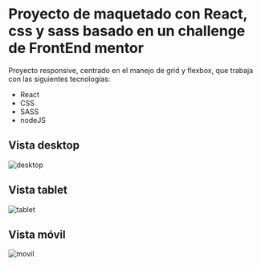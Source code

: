 # Proyecto de maquetado con React, css y sass basado en un challenge de FrontEnd mentor

Proyecto responsive, centrado en el manejo de grid y flexbox, que trabaja con las siguientes tecnologías:

- React
- CSS
- SASS
- nodeJS

## Vista desktop

![desktop](https://user-images.githubusercontent.com/88061350/196718587-9e766359-1eac-4b56-9090-cc52396e7242.jpeg)


## Vista tablet

![tablet](https://user-images.githubusercontent.com/88061350/196718616-16cc91b8-541a-4e87-82fd-fb1ca36f0252.png)


## Vista móvil

![movil](https://user-images.githubusercontent.com/88061350/196718665-592fff5b-78cd-4b60-bba6-1eec0c0c553a.png)
